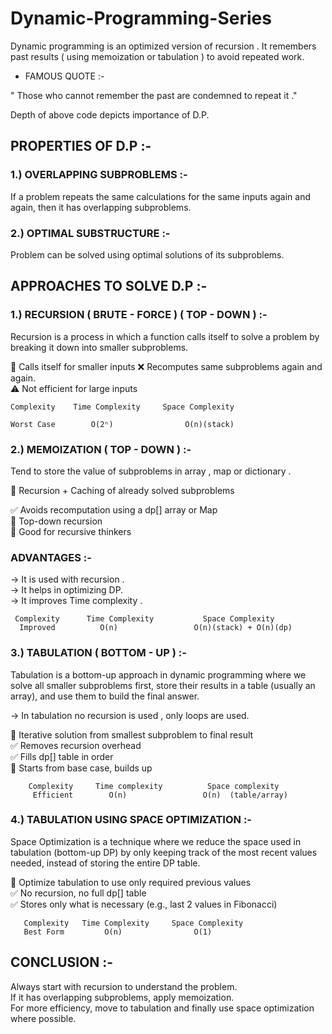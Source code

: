 # Dynamic-Programming-Series

Dynamic programming is an optimized version of recursion . It remembers past results ( using memoization or tabulation ) to avoid repeated work.


* FAMOUS QUOTE :- 

" Those who cannot remember the past are condemned to repeat it ."

Depth of above code depicts importance of D.P.

## PROPERTIES OF D.P :- 

###  1.) OVERLAPPING SUBPROBLEMS :- 
If a problem repeats the same calculations for the same inputs again and again, then it has overlapping subproblems.

### 2.) OPTIMAL SUBSTRUCTURE  :-
Problem can be solved using optimal solutions of its subproblems.

## APPROACHES TO SOLVE D.P :- 

### 1.) RECURSION ( BRUTE - FORCE ) ( TOP - DOWN ) :- 

Recursion is a process in which a function calls itself to solve a problem by breaking it down into smaller subproblems.

🔁 Calls itself for smaller inputs
❌ Recomputes same subproblems again and again.    
⚠️ Not efficient for large inputs    

    Complexity	  Time Complexity 	  Space Complexity 

    Worst Case	      O(2ⁿ)	               O(n)(stack)


### 2.) MEMOIZATION ( TOP - DOWN ) :- 
Tend to store the value of subproblems in array , map or dictionary .

📌 Recursion + Caching of already solved subproblems

✅ Avoids recomputation using a dp[] array or Map  
🔄 Top-down recursion  
🧠 Good for recursive thinkers  

### ADVANTAGES :- 

-> It is used with recursion .  
-> It helps in optimizing DP.  
-> It improves Time complexity .  

     Complexity 	 Time Complexity 	       Space Complexity 
      Improved	        O(n)	             O(n)(stack) + O(n)(dp)


### 3.) TABULATION ( BOTTOM - UP ) :-
Tabulation is a bottom-up approach in dynamic programming where we solve all smaller subproblems first, store their results in a table (usually an array), 
and use them to build the final answer.

-> In tabulation no recursion is used , only loops are used.  

📌 Iterative solution from smallest subproblem to final result  
✅ Removes recursion overhead  
✅ Fills dp[] table in order  
🔽 Starts from base case, builds up  

        Complexity     Time complexity          Space complexity                   
         Efficient        O(n)                 O(n)  (table/array)

### 4.) TABULATION USING SPACE OPTIMIZATION :- 
Space Optimization is a technique where we reduce the space used in tabulation (bottom-up DP) by only keeping track of the most recent values needed, 
instead of storing the entire DP table.

📌 Optimize tabulation to use only required previous values  
✅ No recursion, no full dp[] table  
✅ Stores only what is necessary (e.g., last 2 values in Fibonacci)  


       Complexity	Time Complexity 	Space Complexity 
       Best Form	     O(n)	             O(1)


## CONCLUSION :- 

Always start with recursion to understand the problem.  
If it has overlapping subproblems, apply memoization.  
For more efficiency, move to tabulation and finally use space optimization where possible.  
   


